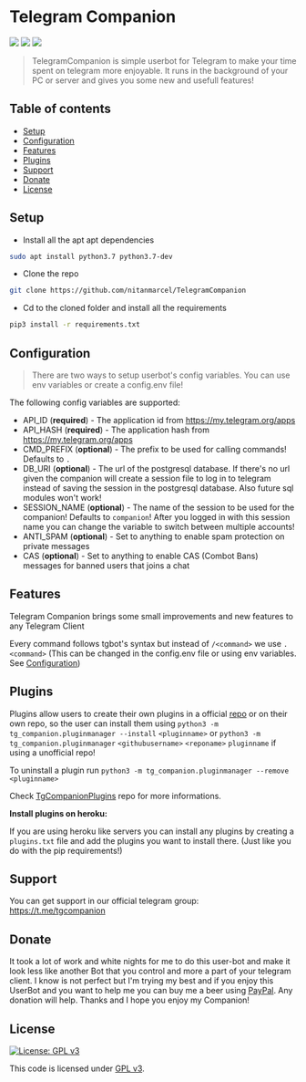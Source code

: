 # Telegram Companion

 ![](https://img.shields.io/github/forks/nitanmarcel/TelegramCompanionV2.svg?style=social) ![](https://img.shields.io/github/stars/nitanmarcel/TelegramCompanionV2.svg?style=social) ![](https://img.shields.io/github/watchers/nitanmarcel/TelegramCompanionV2.svg?style=social)
 

> TelegramCompanion is simple userbot for Telegram to make your time spent on telegram more enjoyable. It runs in the background of your PC or server and gives you some new and usefull features!

## Table of contents

-   [Setup](#Setup)
-   [Configuration](#Configuration)
-   [Features](#Features)
-   [Plugins](#Plugins)
-   [Support](#Support)
-   [Donate](#Donate)
-   [License](#License)


## Setup

- Install all the apt apt dependencies

```bash
sudo apt install python3.7 python3.7-dev
```

- Clone the repo

```bash
git clone https://github.com/nitanmarcel/TelegramCompanion
```

- Cd to the cloned folder and install all the requirements
```bash
pip3 install -r requirements.txt
```

## Configuration
> There are two ways to setup userbot's config variables. You can use env variables or create a config.env file!

The following config variables are supported:

- API_ID (**required**) - The application id from https://my.telegram.org/apps
- API_HASH (**required**) - The application hash from https://my.telegram.org/apps
- CMD_PREFIX (**optional**) - The prefix to be used for calling commands! Defaults to `.`
- DB_URI (**optional**) - The url of the postgresql database. If there's no url given the companion will create a session file to log in to telegram instead of saving the session in the postgresql database. Also future sql modules won't work!
- SESSION_NAME (**optional**) - The name of the session to be used for the companion! Defaults to `companion`! After you logged in with this session name you can change the variable to switch between multiple accounts!
- ANTI_SPAM (**optional**) - Set to anything to enable spam protection on private messages
- CAS (**optional**) - Set to anything to enable CAS (Combot Bans) messages for banned users that joins a chat

## Features

Telegram Companion brings some small improvements and new features to any Telegram Client

Every command follows tgbot's syntax but instead of `/<command>` we use `.<command>` (This can be changed in the config.env file or using env variables. See [Configuration](#Configuration))

## Plugins

Plugins allow users to create their own plugins in a official [repo](https://github.com/nitanmarcel/TgCompanionPlugins) or on their own repo, so the user can install them using `python3 -m tg_companion.pluginmanager --install` `<pluginname>` or `python3 -m tg_companion.pluginmanager` `<githubusername>` `<reponame>` `pluginname` if using a unofficial repo!

To uninstall a plugin run `python3 -m tg_companion.pluginmanager --remove` `<pluginname>`

Check [TgCompanionPlugins](https://github.com/nitanmarcel/TgCompanionPlugins) repo for more informations.


**Install plugins on heroku:**

If you are using heroku like servers you can install any plugins by creating a `plugins.txt` file and add the plugins you want to install there. (Just like you do with the pip requirements!)

## Support

You can get support in our official telegram group: https://t.me/tgcompanion

## Donate

It took a lot of work and white nights for me to do this user-bot and make it look less like another Bot that you control and more a part of your telegram client.
I know is not perfect but I'm trying my best and if you enjoy this UserBot and you want to help me you can buy me a beer using [PayPal](https://www.paypal.me/marcelalexandrunitan). Any donation will help. Thanks and I hope you enjoy my Companion!


## License
[![License: GPL v3](https://img.shields.io/badge/License-GPLv3-blue.svg)](https://www.gnu.org/licenses/gpl-3.0)

This code is licensed under [GPL v3](LICENSE).